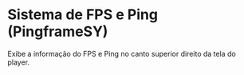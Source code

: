 # Sistema de FPS e Ping (PingframeSY)

Exibe a informação do FPS e Ping no canto superior direito da tela do player.
